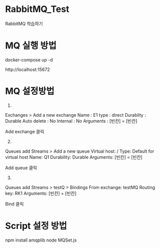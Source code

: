 # RabbitMQ_Test
RabbitMQ 학습하기

# MQ 실행 방법
docker-compose up -d

http://localhost:15672

# MQ 설정방법
1.
Exchanges > Add a new exchange
Name : E1
type : direct
Durabilty : Durable
Auto delete : No
Internal : No
Arguments : [빈칸] = [빈칸]

Add exchange 클릭

2.
Queues add Streams > Add a new queue
Virtual host: /
Type: Default for virtual host
Name: Q1
Durability: Durable
Arguments: [빈칸] = [빈칸]

Add queue 클릭

3.
Queues add Streams > testQ > Bindings
From exchange: testMQ
Routing key: RK1
Arguments: [빈칸] = [빈칸]

Bind 클릭

# Script 설정 방법
npm install amqplib
node MQSet.js


